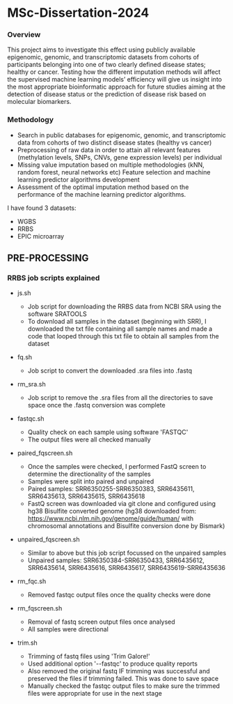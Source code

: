 # MSc-Dissertation-2024

### Overview 

This project aims to investigate this effect using publicly available epigenomic, genomic, and transcriptomic datasets from cohorts of participants belonging into one of two clearly defined disease states; healthy or cancer. Testing how the different imputation methods will affect the supervised machine learning models’ efficiency will give us insight into the most appropriate bioinformatic approach for future studies aiming at the detection of disease status or the prediction of disease risk based on molecular biomarkers.

### Methodology
* Search in public databases for epigenomic, genomic, and transcriptomic data from cohorts of two distinct disease states (healthy vs cancer)
* Preprocessing of raw data in order to attain all relevant features (methylation levels, SNPs, CNVs, gene expression levels) per individual
* Missing value imputation based on multiple methodologies (kNN, random forest, neural networks etc) Feature selection and machine learning predictor algorithms development
* Assessment of the optimal imputation method based on the performance of the machine learning predictor algorithms.

I have found 3 datasets: 
* WGBS
* RRBS
* EPIC microarray

## PRE-PROCESSING
### RRBS job scripts explained

* js.sh
  * Job script for downloading the RRBS data from NCBI SRA using the software SRATOOLS
  * To download all samples in the dataset (beginning with SRR), I downloaded the txt file containing all sample names and made a code that looped through this txt file to obtain all samples from the dataset

* fq.sh
  * Job script to convert the downloaded .sra files into .fastq

* rm_sra.sh
  * Job script to remove the .sra files from all the directories to save space once the .fastq conversion was complete

* fastqc.sh
  * Quality check on each sample using software 'FASTQC'
  * The output files were all checked manually

* paired_fqscreen.sh
  * Once the samples were checked, I performed FastQ screen to determine the directionality of the samples
  * Samples were split into paired and unpaired
  * Paired samples: SRR6350255-SRR6350383, SRR6435611, SRR6435613, SRR6435615, SRR6435618
  * FastQ screen was downloaded via git clone and configured using hg38 Bisulfite converted genome (hg38 downloaded from: https://www.ncbi.nlm.nih.gov/genome/guide/human/ with chromosomal annotations and Bisulfite conversion done by Bismark)

* unpaired_fqscreen.sh
  * Similar to above but this job script focussed on the unpaired samples
  * Unpaired samples: SRR6350384-SRR6350433, SRR6435612, SRR6435614, SRR6435616, SRR6435617, SRR6435619-SRR6435636

* rm_fqc.sh
  * Removed fastqc output files once the quality checks were done

* rm_fqscreen.sh
   * Removal of fastq screen output files once analysed
   * All samples were directional
 
 * trim.sh
   * Trimming of fastq files using 'Trim Galore!'
   * Used additional option '--fastqc' to produce quality reports
   * Also removed the original fastq IF trimming was successful and preserved the files if trimming failed. This was done to save space
   * Manually checked the fastqc output files to make sure the trimmed files were appropriate for use in the next stage

